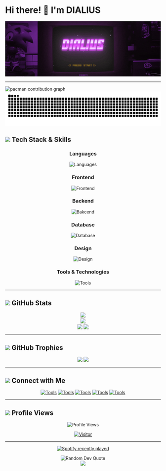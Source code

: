 # Hi there! 👋 I'm DIALIUS

<div align="center">
  
  ![Typing SVG](img/standard.gif)
  
  
</div>

---

<picture>
  <source media="(prefers-color-scheme: dark)" srcset="https://raw.githubusercontent.com/Dialius/Dialius/output/pacman-contribution-graph-dark.svg">
  <source media="(prefers-color-scheme: light)" srcset="https://raw.githubusercontent.com/Dialius/Dialius/output/pacman-contribution-graph.svg">
  <img alt="pacman contribution graph" src="https://raw.githubusercontent.com/Dialius/Dialius/output/pacman-contribution-graph.svg">
</picture>


<img src="https://raw.githubusercontent.com/Dialius/Dialius/output/snake.svg" alt="Snake animation" />



## <img src="https://media2.giphy.com/media/QssGEmpkyEOhBCb7e1/giphy.gif?cid=ecf05e47a0n3gi1bfqntqmob8g9aid1oyj2wr3ds3mg700bl&rid=giphy.gif" width="25"> Tech Stack & Skills

<div align="center">

### Languages
![Languages](https://skillicons.dev/icons?i=js,kotlin,nodejs,py,cs,php,lua,markdown&theme=dark)

### Frontend
![Frontend](https://skillicons.dev/icons?i=html,css,js&theme=dark)

### Backend
![Bakcend](https://skillicons.dev/icons?i=nodejs,php,py&theme=dark)

### Database
![Database](https://skillicons.dev/icons?i=mongo,redis,mysql,firebase&theme=dark)

### Design
![Design](https://skillicons.dev/icons?i=ai,pr,ps&theme=dark)

### Tools & Technologies

![Tools](https://skillicons.dev/icons?i=docker,git,aws,firebase&theme=dark)

</div>

---

## <img src="https://media.giphy.com/media/iY8CRBdQXODJSCERIr/giphy.gif" width="25"> GitHub Stats

<div align="center">
  
  ![](https://github-readme-stats.vercel.app/api/top-langs/?username=Dialius&theme=nightowl&hide_border=false&include_all_commits=false&count_private=false&layout=compact)<br/>
  ![](https://github-readme-stats.vercel.app/api?username=Dialius&theme=nightowl&hide_border=false&include_all_commits=false&count_private=false)<br/>
  ![](https://nirzak-streak-stats.vercel.app/?user=Dialius&theme=nightowl&hide_border=false)
  ![](https://github-contributor-stats.vercel.app/api?username=Dialius&limit=5&theme=nightowl&combine_all_yearly_contributions=true)
  

</div>



---

## <img src="https://media3.giphy.com/media/3ohhwJPSL00H2r6Rhe/giphy.gif" width="30"> GitHub Trophies

<div align="center">
  
  ![](https://github-profile-trophy.vercel.app/?username=Dialius&theme=aura&no-frame=false&no-bg=false&margin-w=4)
  ![](https://github-profile-trophy.vercel.app/?username=Dialius&title=Stars,Followers,Commits,Repositories,MultipleLang&theme=onedark&column=3&margin-w=15&margin-h=15)
  
</div>

---

## <img src="https://media.giphy.com/media/LnQjpWaON8nhr21vNW/giphy.gif" width="25"> Connect with Me

<div align="center">


[![Tools](https://skillicons.dev/icons?i=linkedin&theme=dark)]() [![Tools](https://skillicons.dev/icons?i=instagram&theme=dark)](https://www.instagram.com/pinisreal/) [![Tools](https://skillicons.dev/icons?i=gmail&theme=dark)]() [![Tools](https://skillicons.dev/icons?i=twitter&theme=dark)]() [![Tools](https://skillicons.dev/icons?i=discord&theme=dark)]()


</div>

---

## <img src="https://media.giphy.com/media/mGcNjsfWAjY5AEZNw6/giphy.gif" width="25"> Profile Views

<div align="center">
  
  ![Profile Views](https://komarev.com/ghpvc/?username=Dialius&label=Profile%20Views&color=brightgreen&style=flat-square)
  
  [![Visitor](https://visitcount.itsvg.in/api?id=Dialius&icon=0&color=0)](https://visitcount.itsvg.in)

</div>

---
<div align="center">

[![Spotify recently played](https://spotify-recently-played-readme.vercel.app/api?user=31uvd2qbgtsjw5y47ofkligz3g2u&unique={true|1|on|yes})](https://open.spotify.com/user/31uvd2qbgtsjw5y47ofkligz3g2u?si=58f8422be4904218)

 

<div align="center">
  <img src="https://quotes-github-readme.vercel.app/api?type=horizontal&theme=tokyonight" alt="Random Dev Quote"/>
</div>



</div>

<div align="center">
  
  <img src="https://capsule-render.vercel.app/api?type=waving&color=gradient&height=100&section=footer"/>
  
</div>